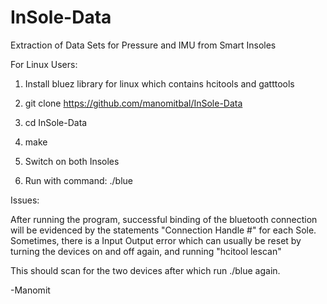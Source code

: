 # InSole-Data
Extraction of Data Sets for Pressure and IMU from Smart Insoles

For Linux Users:

1) Install bluez library for linux which contains hcitools and gatttools

2) git clone https://github.com/manomitbal/InSole-Data

3) cd InSole-Data

4) make

5) Switch on both Insoles

6) Run with command: ./blue

Issues:

After running the program, successful binding of the bluetooth connection will be evidenced by the statements
"Connection Handle #" for each Sole. Sometimes, there is a Input Output error which can usually be reset by turning the devices on 
and off again, and running "hcitool lescan"

This should scan for the two devices after which run ./blue again.

-Manomit 
